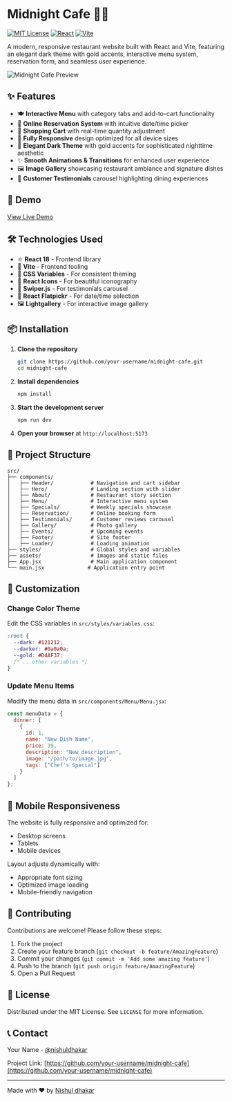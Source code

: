 # Midnight Cafe 🌙✨

[![MIT License](https://img.shields.io/badge/License-MIT-gold.svg)](https://opensource.org/licenses/MIT)
[![React](https://img.shields.io/badge/React-18-61DAFB.svg?logo=react&logoColor=white)](https://reactjs.org/)
[![Vite](https://img.shields.io/badge/Vite-Latest-646CFF.svg?logo=vite&logoColor=white)](https://vitejs.dev/)

A modern, responsive restaurant website built with React and Vite, featuring an elegant dark theme with gold accents, interactive menu system, reservation form, and seamless user experience.

![Midnight Cafe Preview](https://i.imgur.com/JqYeZvn.png)

## ✨ Features

- 🍽️ **Interactive Menu** with category tabs and add-to-cart functionality
- 📅 **Online Reservation System** with intuitive date/time picker
- 🛒 **Shopping Cart** with real-time quantity adjustment
- 📱 **Fully Responsive** design optimized for all device sizes
- 🌙 **Elegant Dark Theme** with gold accents for sophisticated nighttime aesthetic
- ✨ **Smooth Animations & Transitions** for enhanced user experience
- 🖼️ **Image Gallery** showcasing restaurant ambiance and signature dishes
- 💬 **Customer Testimonials** carousel highlighting dining experiences

## 🚀 Demo

[View Live Demo](https://restaurant-web-layout.netlify.app/) 

## 🛠️ Technologies Used

- ⚛️ **React 18** - Frontend library
- 🚀 **Vite** - Frontend tooling
- 💅 **CSS Variables** - For consistent theming
- 🎨 **React Icons** - For beautiful iconography
- 🔄 **Swiper.js** - For testimonials carousel
- 📅 **React Flatpickr** - For date/time selection
- 🖼️ **Lightgallery** - For interactive image gallery

## 📦 Installation

1. **Clone the repository**
   ```bash
   git clone https://github.com/your-username/midnight-cafe.git
   cd midnight-cafe
   ```

2. **Install dependencies**
   ```bash
   npm install
   ```

3. **Start the development server**
   ```bash
   npm run dev
   ```

4. **Open your browser** at `http://localhost:5173`

## 📁 Project Structure

```
src/
├── components/
│   ├── Header/            # Navigation and cart sidebar
│   ├── Hero/              # Landing section with slider
│   ├── About/             # Restaurant story section
│   ├── Menu/              # Interactive menu system
│   ├── Specials/          # Weekly specials showcase
│   ├── Reservation/       # Online booking form
│   ├── Testimonials/      # Customer reviews carousel
│   ├── Gallery/           # Photo gallery
│   ├── Events/            # Upcoming events
│   ├── Footer/            # Site footer
│   ├── Loader/            # Loading animation
├── styles/                # Global styles and variables
├── assets/                # Images and static files
├── App.jsx                # Main application component
└── main.jsx              # Application entry point
```

## 🎨 Customization

### Change Color Theme

Edit the CSS variables in `src/styles/variables.css`:

```css
:root {
  --dark: #121212;
  --darker: #0a0a0a;
  --gold: #D4AF37;
  /* ...other variables */
}
```

### Update Menu Items

Modify the menu data in `src/components/Menu/Menu.jsx`:

```javascript
const menuData = {
  dinner: [
    {
      id: 1,
      name: "New Dish Name",
      price: 39,
      description: "New description",
      image: "/path/to/image.jpg",
      tags: ["Chef's Special"]
    }
  ]
};
```

## 📱 Mobile Responsiveness

The website is fully responsive and optimized for:
- Desktop screens
- Tablets
- Mobile devices

Layout adjusts dynamically with:
- Appropriate font sizing
- Optimized image loading
- Mobile-friendly navigation

## 🤝 Contributing

Contributions are welcome! Please follow these steps:

1. Fork the project
2. Create your feature branch (`git checkout -b feature/AmazingFeature`)
3. Commit your changes (`git commit -m 'Add some amazing feature'`)
4. Push to the branch (`git push origin feature/AmazingFeature`)
5. Open a Pull Request

## 📄 License

Distributed under the MIT License. See `LICENSE` for more information.

## 📞 Contact

Your Name - [@nishuldhakar](https://twitter.com/nishuldhakar) 

Project Link: [https://github.com/your-username/midnight-cafe](https://github.com/your-username/midnight-cafe)

---

Made with ❤️ by [Nishul dhakar](https://your-portfolio.com)
